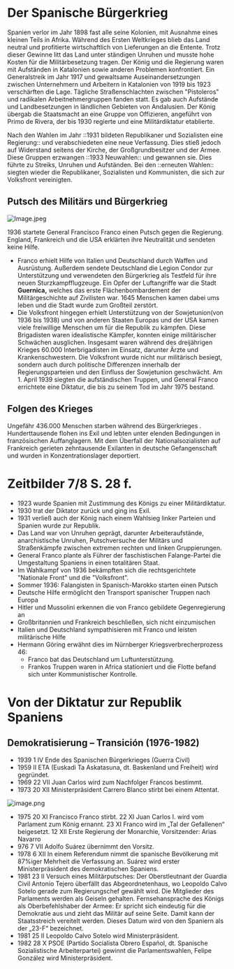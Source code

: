 # Der Spanische Bürgerkrieg

Spanien verlor im Jahr 1898 fast alle seine Kolonien, mit Ausnahme eines kleinen Teils in Afrika. Während des Ersten Weltkrieges blieb das Land neutral und profitierte wirtschaftlich von Lieferungen an die Entente. Trotz dieser Gewinne litt das Land unter ständigen Unruhen und musste hohe Kosten für die Militärbesetzung tragen. Der König und die Regierung waren mit Aufständen in Katalonien sowie anderen Problemen konfrontiert. Ein Generalstreik im Jahr 1917 und gewaltsame Auseinandersetzungen zwischen Unternehmern und Arbeitern in Katalonien von 1919 bis 1923 verschärften die Lage. Tägliche Straßenschlachten zwischen "Pistoleros" und radikalen Arbeitnehmergruppen fanden statt. Es gab auch Aufstände und Landbesetzungen in ländlichen Gebieten von Andalusien. Der König übergab die Staatsmacht an eine Gruppe von Offizieren, angeführt von Primo de Rivera, der bis 1930 regierte und eine Militärdiktatur etablierte.

Nach den Wahlen im Jahr ::1931 bildeten Republikaner und Sozialisten eine Regierung:: und verabschiedeten eine neue Verfassung. Dies stieß jedoch auf Widerstand seitens der Kirche, der Großgrundbesitzer und der Armee. Diese Gruppen erzwangen ::1933 Neuwahlen:: und gewannen sie. Dies führte zu Streiks, Unruhen und Aufständen. Bei den ::erneuten Wahlen:: siegten wieder die Republikaner, Sozialisten und Kommunisten, die sich zur Volksfront vereinigten.

## Putsch des Militärs und Bürgerkrieg

![Image.jpeg](https://i0.wp.com/the-past.com/wp-content/uploads/2023/01/post-1_image1-23.jpg?resize=682%2C594&ssl=1)

1936 startete General Francisco Franco einen Putsch gegen die Regierung. England, Frankreich und die USA erklärten ihre Neutralität und sendeten keine Hilfe.

- Franco erhielt Hilfe von Italien und Deutschland durch Waffen und Ausrüstung. Außerdem sendete  Deutschland die Legion Condor zur Unterstützung und verwendeten den Bürgerkrieg als Testfeld für ihre neuen Sturzkampfflugzeuge. Ein Opfer der Luftangriffe war die Stadt **Guernica,** welches das erste Flächenbombardement der Militärgeschichte auf Zivilisten war. 1645 Menschen kamen dabei ums leben und die Stadt wurde zum Großteil zerstört.
- Die Volksfront hingegen erhielt Unterstützung von der Sowjetunion(von 1936 bis 1938) und von anderen Staaten Europas und der USA kamen viele freiwillige Menschen um für die Republik zu kämpfen. Diese Brigadisten waren idealistische Kämpfer, konnten einige militärischer Schwächen ausglichen. Insgesamt waren während des dreijährigen Krieges 60.000 Interbrigadisten im Einsatz, darunter Ärzte und Krankenschwestern. Die Volksfront wurde nicht nur militärisch besiegt, sondern auch durch politische Differenzen innerhalb der Regierungsparteien und den Einfluss der Sowjetunion geschwächt. Am 1. April 1939 siegten die aufständischen Truppen, und General Franco errichtete eine Diktatur, die bis zu seinem Tod im Jahr 1975 bestand.

## Folgen des Krieges

Ungefähr 436.000 Menschen starben während des Bürgerkrieges . Hunderttausende flohen ins Exil und lebten unter elenden Bedingungen in französischen Auffanglagern. Mit dem Überfall der Nationalsozialisten auf Frankreich gerieten zehntausende Exilanten in deutsche Gefangenschaft und wurden in Konzentrationslager deportiert.

# Zeitbilder 7/8 S. 28 f.

- 1923 wurde Spanien mit Zustimmung des Königs zu einer Militärdiktatur.
- 1930 trat der Diktator zurück und ging ins Exil.
- 1931 verließ auch der König nach einem Wahlsieg linker Parteien und Spanien wurde zur Republik.
- Das Land war von Unruhen geprägt, darunter Arbeiteraufstände, anarchistische Unruhen, Putschversuche der Militärs und Straßenkämpfe zwischen extremen rechten und linken Gruppierungen.
- General Franco plante als Führer der faschistischen Falange-Partei die Umgestaltung Spaniens in einen totalitären Staat.
- Im Wahlkampf von 1936 bekämpften sich die rechtsgerichtete "Nationale Front" und die "Volksfront".
- Sommer 1936: Falangisten in Spanisch-Marokko starten einen Putsch
- Deutsche Hilfe ermöglicht den Transport spanischer Truppen nach Europa
- Hitler und Mussolini erkennen die von Franco gebildete Gegenregierung an
- Großbritannien und Frankreich beschließen, sich nicht einzumischen
- Italien und Deutschland sympathisieren mit Franco und leisten militärische Hilfe
- Hermann Göring erwähnt dies im Nürnberger Kriegsverbrecherprozess 46:
	- Franco bat das Deutschland um Luftunterstützung.
	- Frankos Truppen waren in Africa stationiert und die Flotte befand sich unter Kommunistischer Kontrolle.

# Von der Diktatur zur Republik Spaniens

## Demokratisierung – Transición (1976-1982)

- 1939 1 IV Ende des Spanischen Bürgerkrieges (Guerra Civil)
- 1959 II ETA (Euskadi Ta Askatasuna, dt. Baskenland und Freiheit) wird gegründet.
- 1969 22 VII Juan Carlos wird zum Nachfolger Francos bestimmt.
- 1973 20 XII Ministerpräsident Carrero Blanco stirbt bei einem Attentat.

![image.png](https://res.craft.do/user/full/03a3afd7-68cb-e7ef-61db-fd459c260faa/doc/3027fc38-fed5-4876-a9a9-abdb13aeec9a/19926d3a-27f3-4506-bfd1-e7ca39a210fd)

- 1975 20 XI Francisco Franco stirbt. 22 XI Juan Carlos I. wird vom Parlament zum König ernannt. 23 XI Franco wird im „Tal der Gefallenen“ beigesetzt. 12 XII Erste Regierung der Monarchie, Vorsitzender: Arias Navarro
- 976 7 VII Adolfo Suárez übernimmt den Vorsitz.
- 1978 6 XII In einem Referendum nimmt die spanische Bevölkerung mit 87%iger Mehrheit die Verfassung an. Suárez wird erster Ministerpräsident des demokratischen Spaniens.
- 1981 23 II Versuch eines Militärputsches: Der Oberstleutnant der Guardia Civil Antonio Tejero überfällt das Abgeordnetenhaus, wo Leopoldo Calvo Sotelo gerade zum Regierungschef gewählt wird. Die Mitglieder des Parlaments werden als Geiseln gehalten. Fernsehansprache des Königs als Oberbefehlshaber der Armee: Er spricht sich eindeutig für die Demokratie aus und zieht das Militär auf seine Seite. Damit kann der Staatsstreich vereitelt werden. Dieses Datum wird von den Spaniern als der „23-F“ bezeichnet.
- 1981 25 II Leopoldo Calvo Sotelo wird Ministerpräsident.
- 1982 28 X PSOE (Partido Socialista Obrero Español, dt. Spanische Sozialistische Arbeiterpartei) gewinnt die Parlamentswahlen, Felipe González wird Ministerpräsident.